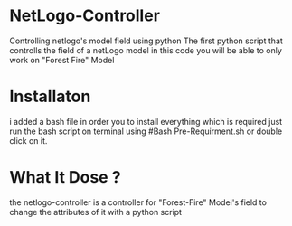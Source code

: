 # NetLogo-Controller
Controlling netlogo's model field using python
The first python script that controlls the field of a netLogo model
in this code you will be able to only work on "Forest Fire" Model 

# Installaton
i added a bash file in order you to install everything which is required 
just run the bash script on terminal using #Bash Pre-Requirment.sh
or double click on it.

# What It Dose ? 
the netlogo-controller is a controller for "Forest-Fire" Model's field 
to change the attributes of it with a python script
